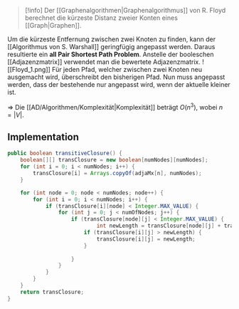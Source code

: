 >[!info]
>Der [[Graphenalgorithmen|Graphenalgorithmus]] von R. Floyd berechnet die kürzeste Distanz zweier Konten eines [[Graph|Graphen]].


Um die kürzeste Entfernung zwischen zwei Knoten zu finden, kann der [[Algorithmus von S. Warshall]] geringfügig angepasst werden.
Daraus resultierte ein **all Pair Shortest Path Problem**.
Anstelle der booleschen [[Adjazenzmatrix]] verwendet man die bewertete Adjazenzmatrix.
![[Floyd_1.png]]
Für jeden Pfad, welcher zwischen zwei Knoten neu ausgemacht wird, überschreibt den bisherigen Pfad.
Nun muss angepasst werden, dass der bestehende nur angepasst wird, wenn der aktuelle kleiner ist.

=> Die [[AD/Algorithmen/Komplexität|Komplexität]] beträgt $O(n^{3})$, wobei $n = |V|$.

## Implementation
```java
public boolean transitiveClosure() {
	boolean[][] transClosure = new boolean[numNodes][numNodes];
	for (int i = 0; i < numNodes; i++) {
		transClosure[i] = Arrays.copyOf(adjaMx[n], numNodes);
	}

	for (int node = 0; node < numNodes; node++) {
		for (int i = 0; i < numNodes; i++) {
			if (transClosure[i][node] < Integer.MAX_VALUE) {
				for (int j = 0; j < numOfNodes; j++) {
					if (transClosure[node][j] < Integer.MAX_VALUE) {
							int newLength = transClosure[node][j] + transClosure[i][node]
						if (transClosure[i][j] > newLength) {
							transClosure[i][j] = newLength;
						}
						
					}
				}
			}
		}
	}	
	return transClosure;
}
```
